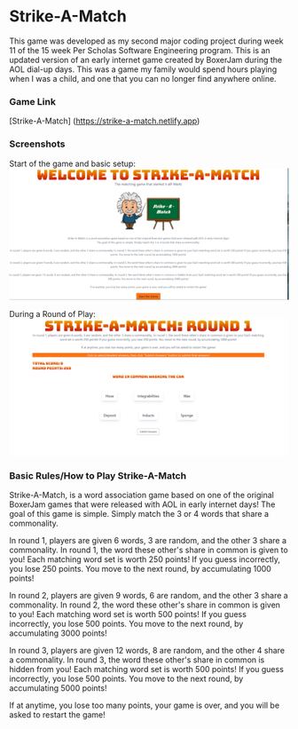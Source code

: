 # Strike-A-Match
This game was developed as my second major coding project during week 11 of the 15 week Per Scholas Software Engineering program. This is an updated version of an early internet game created by BoxerJam during the AOL dial-up days. This was a game my family would spend hours playing when I was a child, and one that you can no longer find anywhere online.

### Game Link

[Strike-A-Match] (https://strike-a-match.netlify.app)

### Screenshots

Start of the game and basic setup:
![alt text](src/images/Strike%201.png)

During a Round of Play:
![alt text](src/images/strike%202.png)



### Basic Rules/How to Play Strike-A-Match
Strike-A-Match, is a word association game based on one of the original BoxerJam games that were released with AOL in early internet days!
The goal of this game is simple. Simply match the 3 or 4 words that share a commonality.

In round 1, players are given 6 words, 3 are random, and the other 3 share a commonality. In round 1, the word these other's share in common is given to you! Each matching word set is worth 250 points! If you guess incorrectly, you lose 250 points. You move to the next round, by accumulating 1000 points! 

In round 2, players are given 9 words, 6 are random, and the other 3 share a commonality. In round 2, the word these other's share in common is given to you! Each matching word set is worth 500 points! If you guess incorrectly, you lose 500 points. You move to the next round, by accumulating 3000 points!
        
In round 3, players are given 12 words, 8 are random, and the other 4 share a commonality. In round 3, the word these other's share in common is hidden from you! Each matching word set is worth 500 points! If you guess incorrectly, you lose 500 points. You move to the next round, by accumulating 5000 points!

If at anytime, you lose too many points, your game is over, and you will be asked to restart the game!